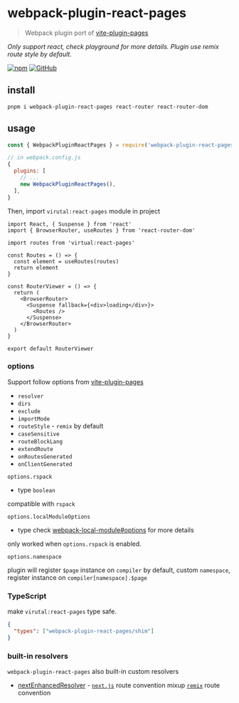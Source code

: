 # webpack-plugin-react-pages
> Webpack plugin port of [vite-plugin-pages](https://github.com/hannoeru/vite-plugin-pages)

*Only support react, check playground for more details. Plugin use remix route style by default.*

[![npm](https://img.shields.io/npm/v/webpack-plugin-react-pages)](https://github.com/JiangWeixian/webpack-plugin-react-pages/tree/master) [![GitHub](https://img.shields.io/npm/l/webpack-plugin-react-pages)](https://github.com/JiangWeixian/webpack-plugin-react-pages/tree/master)

## install

```console
pnpm i webpack-plugin-react-pages react-router react-router-dom
```

## usage

```js
const { WebpackPluginReactPages } = require('webpack-plugin-react-pages')

// in webpack.config.js
{
  plugins: [
    // ...
    new WebpackPluginReactPages(),
  ],
}
```

Then, import `virutal:react-pages` module in project

```tsx
import React, { Suspense } from 'react'
import { BrowserRouter, useRoutes } from 'react-router-dom'

import routes from 'virtual:react-pages'

const Routes = () => {
  const element = useRoutes(routes)
  return element
}

const RouterViewer = () => {
  return (
    <BrowserRouter>
      <Suspense fallback={<div>loading</div>}>
        <Routes />
      </Suspense>
    </BrowserRouter>
  )
}

export default RouterViewer
```

### options

Support follow options from [vite-plugin-pages](https://github.com/hannoeru/vite-plugin-pages)

- `resolver`
- `dirs`
- `exclude`
- `importMode`
- `routeStyle` - `remix` by default
- `caseSensitive`
- `routeBlockLang`
- `extendRoute`
- `onRoutesGenerated`
- `onClientGenerated`

`options.rspack`

- type `boolean`
  
compatible with `rspack`

`options.localModuleOptions`

- type check [webpack-local-module#options](https://www.npmjs.com/package/webpack-local-module) for more details

only worked when `options.rspack` is enabled.

`options.namespace`

plugin will register `$page` instance on `compiler` by default, custom `namespace`, register instance on `compiler[namespace].$page`

### TypeScript

make `virutal:react-pages` type safe.

```json
{
  "types": ["webpack-plugin-react-pages/shim"]
}
```

### built-in resolvers

`webpack-plugin-react-pages` also built-in custom resolvers

- [nextEnhancedResolver](./docs/next-enhanced-resolver.md) - [`next.js`](https://nextjs.org/) route convention mixup [`remix`](https://remix.run/docs/en/v1/guides/routing) route convention
